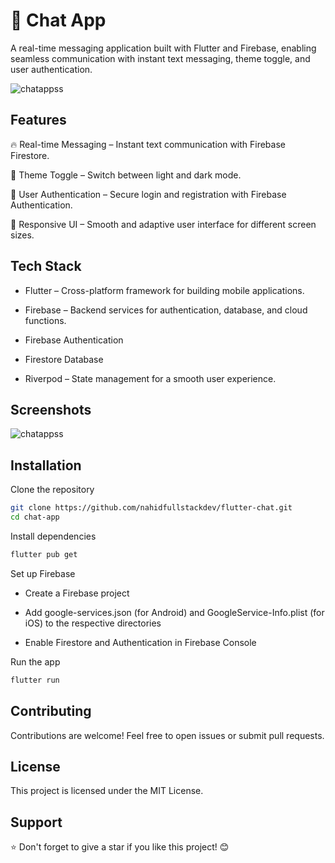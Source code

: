 
# 📱 Chat App

A real-time messaging application built with Flutter and Firebase, enabling seamless communication with instant text messaging, theme toggle, and user authentication.

![chatappss](https://github.com/user-attachments/assets/1d20c1b5-b150-43c3-b373-29d642b0372f)
## Features

🔥 Real-time Messaging – Instant text communication with Firebase Firestore.

🎨 Theme Toggle – Switch between light and dark mode.

🔐 User Authentication – Secure login and registration with Firebase Authentication.

📱 Responsive UI – Smooth and adaptive user interface for different screen sizes.


## Tech Stack

- Flutter – Cross-platform framework for building mobile applications.

- Firebase – Backend services for authentication, database, and cloud functions.

- Firebase Authentication

- Firestore Database

- Riverpod – State management for a smooth user experience.


## Screenshots
![chatappss](https://github.com/user-attachments/assets/1d20c1b5-b150-43c3-b373-29d642b0372f)




## Installation

Clone the repository

```bash
git clone https://github.com/nahidfullstackdev/flutter-chat.git
cd chat-app
```

Install dependencies
```bash
flutter pub get
```
Set up Firebase

- Create a Firebase project

- Add google-services.json (for Android) and GoogleService-Info.plist (for iOS) to the respective directories

- Enable Firestore and Authentication in Firebase Console

Run the app
```bash
flutter run
```
## Contributing

Contributions are welcome! Feel free to open issues or submit pull requests.


## License

This project is licensed under the MIT License.


## Support

⭐ Don't forget to give a star if you like this project! 😊

